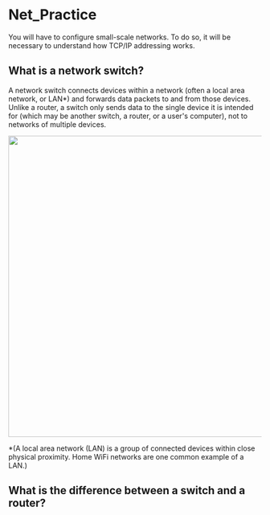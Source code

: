 # Net_Practice
You will have to configure small-scale networks. To do so, it will be necessary to understand how TCP/IP addressing works.

## What is a network switch?

A network switch connects devices within a network (often a local area network, or LAN*) and forwards data packets to and from those devices. Unlike a router, a switch only sends data to the single device it is intended for (which may be another switch, a router, or a user's computer), not to networks of multiple devices.

<p align="center">
    <img src="https://cf-assets.www.cloudflare.com/slt3lc6tev37/6ENfwtM3iUH99JpYoEC9FY/04abc1654ceff2645f50713394ebcb73/network-switch.svg" width='900px' height='600px'>
</p>
*(A local area network (LAN) is a group of connected devices within close physical proximity. Home WiFi networks are one common example of a LAN.)

## What is the difference between a switch and a router?